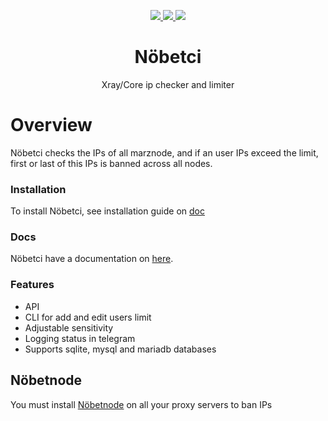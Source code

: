 <p align="center">
    <a href="#">
        <img src="https://img.shields.io/github/license/muttehit/nobetci?style=flat-square" />
    </a>
    <a href="https://t.me/muttehitler" target="_blank">
        <img src="https://img.shields.io/badge/telegram-group-blue?style=flat-square&logo=telegram" />
    </a>
    <a href="#">
        <img src="https://img.shields.io/github/stars/muttehit/nobetci?style=social" />
    </a>
</p>

<h1 align="center"/>Nöbetci</h1>

<p align="center">
    Xray/Core ip checker and limiter
</p>

# Overview

Nöbetci checks the IPs of all marznode, and if an user IPs exceed the limit, first or last of this IPs is banned across all nodes.

### Installation

To install Nöbetci, see installation guide on [doc](https://muttehit.github.io/nobetci-docs/docs/get-start/nobetci-installation/)

### Docs

Nöbetci have a documentation on [here](https://muttehit.github.io/nobetci-docs).

### Features

 - API
 - CLI for add and edit users limit
 - Adjustable sensitivity
 - Logging status in telegram
 - Supports sqlite, mysql and mariadb databases

## Nöbetnode

You must install [Nöbetnode](https://github.com/muttehit/nobetnode) on all your proxy servers to ban IPs